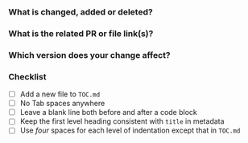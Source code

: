 <!--Thanks for your contribution to TiDB documentation. See [CONTRIBUTING](https://github.com/pingcap/community/blob/master/CONTRIBUTING.md) before filing this PR.-->

### What is changed, added or deleted? <!--Required-->

<!--Tell us what you did and why.-->

### What is the related PR or file link(s)? <!--REMOVE this item if it is not applicable-->

<!--Provide a reference link that is related to your change. For example, a link in the pingcap/docs repository. -->

### Which version does your change affect? <!--REMOVE this item if it is not applicable-->

<!--Specify the version or versions that your change affect by adding a label at the right-hand side of this page. "dev" indicates the latest development version. "v3.0"/"v2.1" indicates the documentation of TiDB 3.0/2.1. If your change affects multiple versions, please update the documents for ALL the necessary versions.-->

### Checklist <!--Check the box before the applicable item by using "- [x]"-->

- [ ] Add a new file to `TOC.md`
- [ ] No Tab spaces anywhere <!--Use ordinary spaces because Tab spaces can lead to CircleCI failure.-->
- [ ] Leave a blank line both before and after a code block
- [ ] Keep the first level heading consistent with `title` in metadata
- [ ] Use *four* spaces for each level of indentation except that in `TOC.md`
